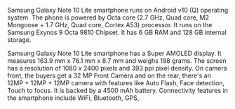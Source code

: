Samsung Galaxy Note 10 Lite smartphone runs on Android v10 (Q) operating system. The phone is powered by Octa core (2.7 GHz, Quad core, M2 Mongoose + 1.7 GHz, Quad core, Cortex A53) processor. It runs on the Samsung Exynos 9 Octa 9810 Chipset. It has 6 GB RAM and 128 GB internal storage.

Samsung Galaxy Note 10 Lite smartphone has a Super AMOLED display. It measures 163.9 mm x 76.1 mm x 8.7 mm and weighs 198 grams. The screen has a resolution of 1080 x 2400 pixels and 393 ppi pixel density. On camera front, the buyers get a 32 MP Front Camera and on the rear, there's an 12MP + 12MP + 12MP camera with features like Auto Flash, Face detection, Touch to focus. It is backed by a 4500 mAh battery. Connectivity features in the smartphone include WiFi, Bluetooth, GPS,
